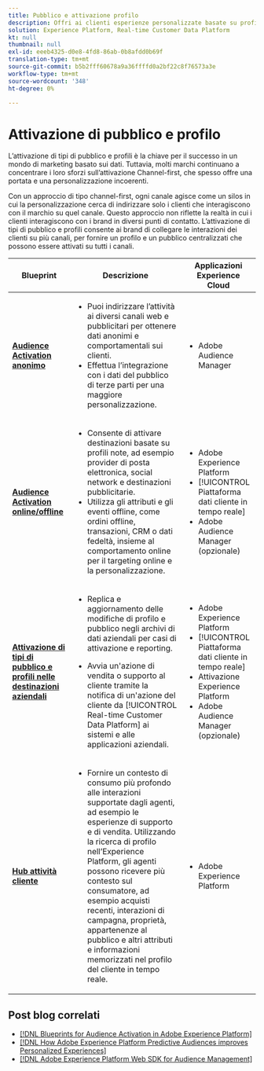 ```yaml
---
title: Pubblico e attivazione profilo
description: Offri ai clienti esperienze personalizzate basate su profili e attivate dal pubblico con ​ Real-time Customer Data Platform.
solution: Experience Platform, Real-time Customer Data Platform
kt: null
thumbnail: null
exl-id: eeeb4325-d0e8-4fd8-86ab-0b8afdd0b69f
translation-type: tm+mt
source-git-commit: b5b2fff60678a9a36ffffd0a2bf22c8f76573a3e
workflow-type: tm+mt
source-wordcount: '348'
ht-degree: 0%

---
```



# Attivazione di pubblico e profilo

L’attivazione di tipi di pubblico e profili è la chiave per il successo in un mondo di marketing basato sui dati. Tuttavia, molti marchi continuano a concentrare i loro sforzi sull’attivazione Channel-first, che spesso offre una portata e una personalizzazione incoerenti.

Con un approccio di tipo channel-first, ogni canale agisce come un silos in cui la personalizzazione cerca di indirizzare solo i clienti che interagiscono con il marchio su quel canale. Questo approccio non riflette la realtà in cui i clienti interagiscono con i brand in diversi punti di contatto. L’attivazione di tipi di pubblico e profili consente ai brand di collegare le interazioni dei clienti su più canali, per fornire un profilo e un pubblico centralizzati che possono essere attivati su tutti i canali.

| Blueprint | Descrizione | Applicazioni Experience Cloud |
|---|---|---|
| **[Audience Activation anonimo](anonymous.md)** | <ul><li>Puoi indirizzare l’attività ai diversi canali web e pubblicitari per ottenere dati anonimi e comportamentali sui clienti.</li><li>Effettua l’integrazione con i dati del pubblico di terze parti per una maggiore personalizzazione.</li></ul> | <ul><li>Adobe Audience Manager</li></ul> |
| **[Audience Activation online/offline](online-offline.md)** | <ul><li>Consente di attivare destinazioni basate su profili note, ad esempio provider di posta elettronica, social network e destinazioni pubblicitarie. </li><li>Utilizza gli attributi e gli eventi offline, come ordini offline, transazioni, CRM o dati fedeltà, insieme al comportamento online per il targeting online e la personalizzazione.</li></ul> | <ul><li>Adobe Experience Platform</li><li> [!UICONTROL Piattaforma dati cliente in tempo reale]</li><li>Adobe Audience Manager (opzionale)</li></ul> |
| **[Attivazione di tipi di pubblico e profili nelle destinazioni aziendali](enterprise-destinations.md)** | <ul><li>Replica e aggiornamento delle modifiche di profilo e pubblico negli archivi di dati aziendali per casi di attivazione e reporting. </li></ul><ul><li>Avvia un&#39;azione di vendita o supporto al cliente tramite la notifica di un&#39;azione del cliente da [!UICONTROL Real-time Customer Data Platform] ai sistemi e alle applicazioni aziendali.</li></ul> | <ul><li>Adobe Experience Platform</li><li>[!UICONTROL Piattaforma dati cliente in tempo reale]</li><li>Attivazione Experience Platform</li><li>Adobe Audience Manager (opzionale)</li></ul> |
| **[Hub attività cliente](customer-activity.md)** | <ul><li>Fornire un contesto di consumo più profondo alle interazioni supportate dagli agenti, ad esempio le esperienze di supporto e di vendita. Utilizzando la ricerca di profilo nell’Experience Platform, gli agenti possono ricevere più contesto sul consumatore, ad esempio acquisti recenti, interazioni di campagna, proprietà, appartenenze al pubblico e altri attributi e informazioni memorizzati nel profilo del cliente in tempo reale.</li></ul> | <ul><li>Adobe Experience Platform</li></ul> |

## Post blog correlati

* [[!DNL Blueprints for Audience Activation in Adobe Experience Platform]](https://medium.com/adobetech/a-blueprint-for-audience-activation-in-adobe-experience-platform-b2b30fae90fd)
* [[!DNL How Adobe Experience Platform Predictive Audiences improves Personalized Experiences]](https://medium.com/adobetech/how-adobe-experience-platform-predictive-audiences-improves-personalized-experiences-1f75a60cb7a3)
* [[!DNL Adobe Experience Platform Web SDK for Audience Management]](https://medium.com/adobetech/adobe-experience-platform-web-sdk-for-audience-management-751fa6d063bc)
